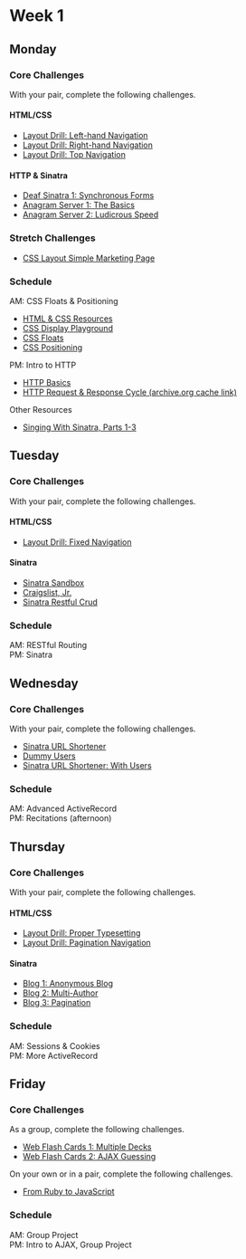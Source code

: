 # Week 1

## Monday

### Core Challenges
With your pair, complete the following challenges.

#### HTML/CSS
- [Layout Drill: Left-hand Navigation](../../../layout-drill-left-hand-navigation-challenge)
- [Layout Drill: Right-hand Navigation](../../../layout-drill-right-hand-navigation-challenge)
- [Layout Drill: Top Navigation](../../../layout-drill-top-navigation-challenge)

#### HTTP & Sinatra
- [Deaf Sinatra 1: Synchronous Forms](../../../deaf-sinatra-1-synchronous-forms-challenge)
- [Anagram Server 1: The Basics](../../../anagram-server-1-the-basics-challenge)
- [Anagram Server 2: Ludicrous Speed](../../../anagram-server-2-ludicrous-speed-challenge)

### Stretch Challenges
- [CSS Layout Simple Marketing Page](../../../ph2-p4-css-layout-simple-marketing-page-challenge)

### Schedule
AM: CSS Floats & Positioning
- [HTML & CSS Resources](https://gist.github.com/jenmyers/a6bb9ea6233c6c5a9edb)
- [CSS Display Playground](http://quirksmode.org/css/css2/display.html#link9)
- [CSS Floats](http://alistapart.com/article/css-floats-101)
- [CSS Positioning](http://alistapart.com/article/css-positioning-101)

PM: Intro to HTTP
- [HTTP Basics](http://www3.ntu.edu.sg/home/ehchua/programming/webprogramming/http_basics.html)
- [HTTP Request & Response Cycle (archive.org cache link)](https://web.archive.org/web/20130705214517/http://devhub.fm/http-requestresponse-basics)

Other Resources
- [Singing With Sinatra, Parts 1-3](http://net.tutsplus.com/tutorials/ruby/singing-with-sinatra/)


## Tuesday

### Core Challenges
With your pair, complete the following challenges.

#### HTML/CSS
- [Layout Drill: Fixed Navigation](../../../layout-drill-fixed-navigation-challenge)

#### Sinatra
- [Sinatra Sandbox](../../../sinatra-sandbox-challenge)
- [Craigslist, Jr.](../../../craigslist-jr-challenge)
- [Sinatra Restful Crud](../../../ph2-p1-sinatra-restful-crud-challenge)

### Schedule
AM: RESTful Routing  
PM: Sinatra


## Wednesday

### Core Challenges
With your pair, complete the following challenges.

- [Sinatra URL Shortener](../../../sinatra-url-shortener-challenge)
- [Dummy Users](../../../dummy-users-challenge)
- [Sinatra URL Shortener: With Users](../../../sinatra-url-shortener-with-users-challenge)

### Schedule
AM: Advanced ActiveRecord  
PM: Recitations (afternoon)


## Thursday

### Core Challenges
With your pair, complete the following challenges.

#### HTML/CSS
- [Layout Drill: Proper Typesetting](../../../layout-drill-proper-typesetting-challenge)
- [Layout Drill: Pagination Navigation](../../../layout-drill-pagination-navigation-challenge)

#### Sinatra
- [Blog 1: Anonymous Blog](../../../blog-1-anonymous-blog-challenge)
- [Blog 2: Multi-Author](../../../blog-2-multi-author-challenge)
- [Blog 3: Pagination](../../../blog-3-pagination-challenge)

### Schedule
AM: Sessions & Cookies  
PM: More ActiveRecord


## Friday

### Core Challenges
As a group, complete the following challenges.

- [Web Flash Cards 1: Multiple Decks](../../../web-flash-cards-1-multiple-decks-challenge)
- [Web Flash Cards 2: AJAX Guessing](../../../web-flash-cards-2-ajax-guessing-challenge)

On your own or in a pair, complete the following challenges.
- [From Ruby to JavaScript](../../../javascript-from-ruby-challenge)

### Schedule
AM: Group Project  
PM: Intro to AJAX, Group Project
